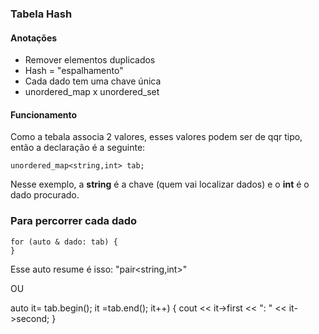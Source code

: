 ### Tabela Hash

#### Anotações
- Remover elementos duplicados
- Hash = "espalhamento"
- Cada dado tem uma chave única
- unordered_map x unordered_set

#### Funcionamento 

Como a tebala associa 2 valores, esses valores podem ser de qqr tipo, então a declaração é a seguinte:

```
unordered_map<string,int> tab;
```
Nesse exemplo, a **string** é a chave (quem vai localizar dados) 
e o **int** é o dado procurado.


### Para percorrer cada dado 

```
for (auto & dado: tab) {
}
```

Esse auto resume é isso: "pair<string,int>"

OU

auto it= tab.begin(); it =tab.end(); it++) {
cout << it->first << ": " << it->second;
}
